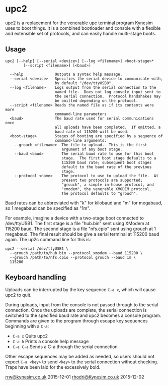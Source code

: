 upc2
====

upc2 is a replacement for the venerable upc terminal program Kynesim
uses to boot things.  It is a combined bootloader and console with a
flexible and extensible set of protocols, and can easily handle
multi-stage boots.


Usage
-----
```
upc2 [--help] [--serial <device>] [--log <filename>] <boot-stage>*
        [--script <filename>] [<baud>]

  --help              Outputs a syntax help message.
  --serial <device>   Specifies the serial device to communicate with,
                      by default "/dev/ttyUSB0".
  --log <filename>    Logs output from the serial connection to the
                      named file.  Does not log console input sent to
                      the serial connection.  Protocol handshakes may
                      be omitted depending on the protocol.
  --script <filename> Reads the named file as if its contents were more
                      command-line parameters
  <baud>              The baud rate used for serial communications once
                      all uploads have been completed.  If omitted, a
                      baud rate of 115200 will be used.
  <boot-stage>        Stages of booting are specified by a sequence of
                      command-line arguments:
    --grouch <filename>  The file to upload.  This is the first
                         argument of any boot stage.
    --baud <baud>        The serial baud rate to use for this boot
                         stage.  The first boot stage defaults to a
                         115200 baud rate; subsequent boot stages
                         default to the baud rate of the previous
                         stage.
    --protocol <name>    The protocol to use to upload the file.  At
                         present two protocols are supported;
                         "grouch", a simple in-house protocol, and
                         "xmodem", the venerable XMODEM protocol.
                         The protocol defaults to "grouch".
```

Baud rates can be abbreviated with "k" for kilobaud and "m" for
megabaud, so 1 megabaud can be specified as "1m".

For example, imagine a device with a two-stage boot connected to
/dev/ttyUSB1.  The first stage is a file "hub.bin" sent using XModem
at 115200 baud.  The second stage is a file "nfs.cpio" sent using
grouch at 1 megabaud.  The final result should be give a serial
terminal at 115200 baud again.  The up2c command line for this is:

```
upc2 --serial /dev/ttyUSB1 \
  --grouch /path/to/hub.bin --protocol xmodem --baud 115200 \
  --grouch /path/to/nfs.cpio --protocol grouch --baud 1m \
  115200
```

Keyboard handling
-----------------

Uploads can be interrupted by the key sequence `C-a x`, which will
cause upc2 to quit.

During uploads, input from the console is not passed through to the
serial connection.  Once the uploads are complete, the serial
connection is switched to the specified baud rate and upc2 becomes a
console program.  Commands are given to the program through escape key
sequences beginning with a `C-a`:

 *  `C-a x`   Quits upc2
 *  `C-a h`   Prints a console help message
 *  `C-a C-a` Sends a C-a through the serial connection

Other escape sequences may be added as needed, so users should not
expect `C-a <key>` to send `<key>` to the serial connection without
checking.  Traps have been laid for the excessively bold.


<rrw@kynesim.co.uk>
2015-12-01
<rhodri@Kynesim.co.uk>
2015-12-02
